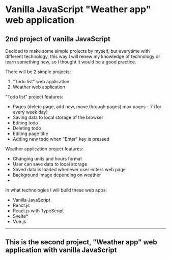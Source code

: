 # Vanilla JavaScript "Weather app" web application

## 2nd project of vanilla JavaScript

Decided to make some simple projects by myself, but everytime with different technology, this way I will renew my knowledge of technology or learn something new, so I thought it would be a good practice.

There will be 2 simple projects:

1. "Todo list" web application
2. Weather web application

"Todo list" project features:

- Pages (delete page, add new, move through pages) max pages - 7 (for every week day)
- Saving data to local storage of the browser
- Editing todo
- Deleting todo
- Editing page title
- Adding new todo when "Enter" key is pressed

Weather application project features:

- Changing units and hours format
- User can save data to local storage
- Saved data is loaded whenever user enters web page
- Background image depending on weather
-

In what technologies I will build these web apps:

- Vanilla JavaScript
- React.js
- React.js with TypeScript
- Svelte\*
- Vue.js

---

## This is the second project, "Weather app" web application with vanilla JavaScript
